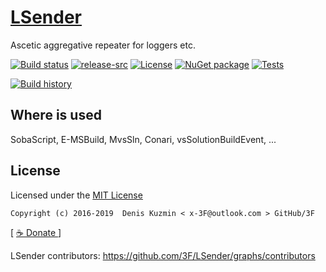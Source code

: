 # [LSender](https://github.com/3F/LSender)

Ascetic aggregative repeater for loggers etc.

[![Build status](https://ci.appveyor.com/api/projects/status/fdrrp7mgb4vsm4gv/branch/master?svg=true)](https://ci.appveyor.com/project/3Fs/lsender/branch/master)
[![release-src](https://img.shields.io/github/release/3F/LSender.svg)](https://github.com/3F/LSender/releases/latest)
[![License](https://img.shields.io/badge/License-MIT-74A5C2.svg)](https://github.com/3F/LSender/blob/master/License.txt)
[![NuGet package](https://img.shields.io/nuget/v/LSender.svg)](https://www.nuget.org/packages/LSender/)
[![Tests](https://img.shields.io/appveyor/tests/3Fs/lsender/master.svg)](https://ci.appveyor.com/project/3Fs/lsender/build/tests)

[![Build history](https://buildstats.info/appveyor/chart/3Fs/lsender?buildCount=20&showStats=true)](https://ci.appveyor.com/project/3Fs/lsender/history)

## Where is used

SobaScript, E-MSBuild, MvsSln, Conari, vsSolutionBuildEvent, ...

## License

Licensed under the [MIT License](https://github.com/3F/LSender/blob/master/License.txt)

```
Copyright (c) 2016-2019  Denis Kuzmin < x-3F@outlook.com > GitHub/3F
```

[ [ ☕ Donate ](https://3F.github.com/Donation/) ]

LSender contributors: https://github.com/3F/LSender/graphs/contributors
